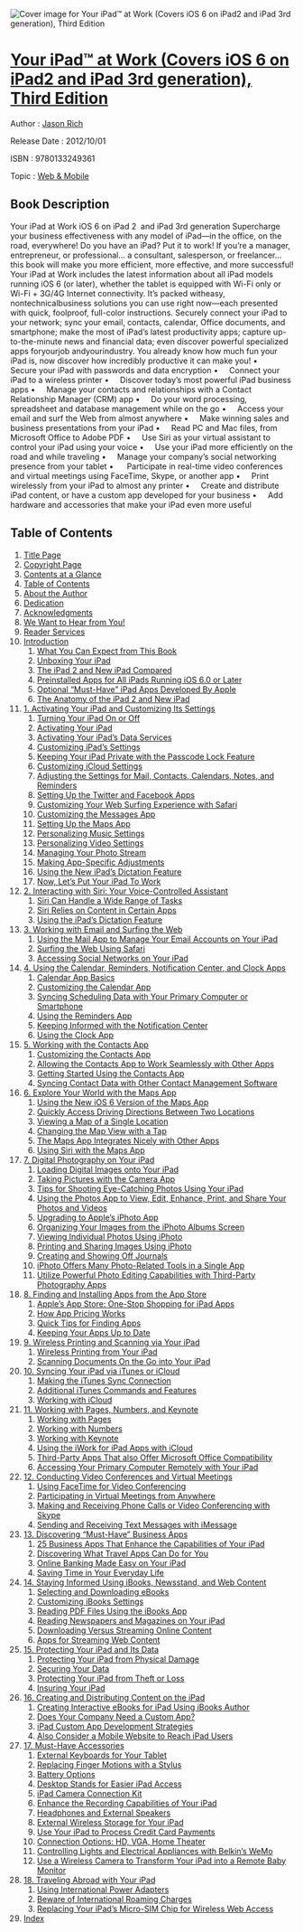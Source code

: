 ![Cover image for Your iPad™ at Work (Covers iOS 6 on iPad2 and iPad 3rd generation), Third Edition](https://imgdetail.ebookreading.net/cover/cover/web_mobile/EB9780133249361.jpg)

[Your iPad™ at Work (Covers iOS 6 on iPad2 and iPad 3rd generation), Third Edition](https://ebookreading.net/view/book/Your+iPad%E2%84%A2+at+Work+%28Covers+iOS+6+on+iPad2+and+iPad+3rd+generation%29%2C+Third+Edition-EB9780133249361_1.html "Your iPad™ at Work (Covers iOS 6 on iPad2 and iPad 3rd generation), Third Edition")
====================================================================================================================

Author : [Jason Rich](https://ebookreading.net/search/author/Jason+Rich)

Release Date : 2012/10/01

ISBN : 9780133249361

Topic : [Web & Mobile](https://ebookreading.net/search/category/web-mobile)

Book Description
-----------------

Your iPad at Work
iOS 6 on iPad 2  and iPad 3rd generation
Supercharge your business effectiveness with any model of iPad—in the office, on the road, everywhere!
Do you have an iPad? Put it to work! If you’re a manager, entrepreneur, or professional… a consultant, salesperson, or freelancer… this book will make you more efficient, more effective, and more successful!
Your iPad at Work includes the latest information about all iPad models running iOS 6 (or later), whether the tablet is equipped with Wi-Fi only or Wi-Fi + 3G/4G Internet connectivity.
It’s packed witheasy, nontechnicalbusiness solutions you can use right now—each presented with quick, foolproof, full-color instructions. Securely connect your iPad to your network; sync your email, contacts, calendar, Office documents, and smartphone; make the most of iPad’s latest productivity apps; capture up-to-the-minute news and financial data; even discover powerful specialized apps foryourjob andyourindustry.
You already know how much fun your iPad is, now discover how incredibly productive it can make you!
•     Secure your iPad with passwords and data encryption
•     Connect your iPad to a wireless printer
•     Discover today’s most powerful iPad business apps
•     Manage your contacts and relationships with a Contact Relationship Manager (CRM) app
•     Do your word processing, spreadsheet and database management while on the go
•     Access your email and surf the Web from almost anywhere
•     Make winning sales and business presentations from your iPad
•     Read PC and Mac files, from Microsoft Office to Adobe PDF
•     Use Siri as your virtual assistant to control your iPad using your voice
•     Use your iPad more efficiently on the road and while traveling
•     Manage your company’s social networking presence from your tablet
•      Participate in real-time video conferences and virtual meetings using FaceTime, Skype, or another app
•     Print wirelessly from your iPad to almost any printer
•     Create and distribute iPad content, or have a custom app developed for your business
•     Add hardware and accessories that make your iPad even more useful
              
Table of Contents
-----------------

1. [Title Page](https://ebookreading.net/view/book/Your+iPad%E2%84%A2+at+Work+%28Covers+iOS+6+on+iPad2+and+iPad+3rd+generation%29%2C+Third+Edition-EB9780133249361_2.html)
1. [Copyright Page](https://ebookreading.net/view/book/Your+iPad%E2%84%A2+at+Work+%28Covers+iOS+6+on+iPad2+and+iPad+3rd+generation%29%2C+Third+Edition-EB9780133249361_3.html)
1. [Contents at a Glance](https://ebookreading.net/view/book/Your+iPad%E2%84%A2+at+Work+%28Covers+iOS+6+on+iPad2+and+iPad+3rd+generation%29%2C+Third+Edition-EB9780133249361_4.html)
1. [Table of Contents](https://ebookreading.net/view/book/Your+iPad%E2%84%A2+at+Work+%28Covers+iOS+6+on+iPad2+and+iPad+3rd+generation%29%2C+Third+Edition-EB9780133249361_5.html)
1. [About the Author](https://ebookreading.net/view/book/Your+iPad%E2%84%A2+at+Work+%28Covers+iOS+6+on+iPad2+and+iPad+3rd+generation%29%2C+Third+Edition-EB9780133249361_6.html)
1. [Dedication](https://ebookreading.net/view/book/Your+iPad%E2%84%A2+at+Work+%28Covers+iOS+6+on+iPad2+and+iPad+3rd+generation%29%2C+Third+Edition-EB9780133249361_7.html)
1. [Acknowledgments](https://ebookreading.net/view/book/Your+iPad%E2%84%A2+at+Work+%28Covers+iOS+6+on+iPad2+and+iPad+3rd+generation%29%2C+Third+Edition-EB9780133249361_8.html)
1. [We Want to Hear from You!](https://ebookreading.net/view/book/Your+iPad%E2%84%A2+at+Work+%28Covers+iOS+6+on+iPad2+and+iPad+3rd+generation%29%2C+Third+Edition-EB9780133249361_9.html)
1. [Reader Services](https://ebookreading.net/view/book/Your+iPad%E2%84%A2+at+Work+%28Covers+iOS+6+on+iPad2+and+iPad+3rd+generation%29%2C+Third+Edition-EB9780133249361_10.html)
1. [Introduction](https://ebookreading.net/view/book/Your+iPad%E2%84%A2+at+Work+%28Covers+iOS+6+on+iPad2+and+iPad+3rd+generation%29%2C+Third+Edition-EB9780133249361_11.html)
    1. [What You Can Expect from This Book](https://ebookreading.net/view/book/Your+iPad%E2%84%A2+at+Work+%28Covers+iOS+6+on+iPad2+and+iPad+3rd+generation%29%2C+Third+Edition-EB9780133249361_11.html#ch00lev1sec1)
    1. [Unboxing Your iPad](https://ebookreading.net/view/book/Your+iPad%E2%84%A2+at+Work+%28Covers+iOS+6+on+iPad2+and+iPad+3rd+generation%29%2C+Third+Edition-EB9780133249361_11.html#ch00lev1sec2)
    1. [The iPad 2 and New iPad Compared](https://ebookreading.net/view/book/Your+iPad%E2%84%A2+at+Work+%28Covers+iOS+6+on+iPad2+and+iPad+3rd+generation%29%2C+Third+Edition-EB9780133249361_11.html#ch00lev1sec3)
    1. [Preinstalled Apps for All iPads Running iOS 6.0 or Later](https://ebookreading.net/view/book/Your+iPad%E2%84%A2+at+Work+%28Covers+iOS+6+on+iPad2+and+iPad+3rd+generation%29%2C+Third+Edition-EB9780133249361_11.html#ch00lev1sec4)
    1. [Optional “Must-Have” iPad Apps Developed By Apple](https://ebookreading.net/view/book/Your+iPad%E2%84%A2+at+Work+%28Covers+iOS+6+on+iPad2+and+iPad+3rd+generation%29%2C+Third+Edition-EB9780133249361_11.html#ch00lev1sec5)
    1. [The Anatomy of the iPad 2 and New iPad](https://ebookreading.net/view/book/Your+iPad%E2%84%A2+at+Work+%28Covers+iOS+6+on+iPad2+and+iPad+3rd+generation%29%2C+Third+Edition-EB9780133249361_11.html#ch00lev1sec6)
1. [1. Activating Your iPad and Customizing Its Settings](https://ebookreading.net/view/book/Your+iPad%E2%84%A2+at+Work+%28Covers+iOS+6+on+iPad2+and+iPad+3rd+generation%29%2C+Third+Edition-EB9780133249361_12.html)
    1. [Turning Your iPad On or Off](https://ebookreading.net/view/book/Your+iPad%E2%84%A2+at+Work+%28Covers+iOS+6+on+iPad2+and+iPad+3rd+generation%29%2C+Third+Edition-EB9780133249361_12.html#ch01lev1sec1)
    1. [Activating Your iPad](https://ebookreading.net/view/book/Your+iPad%E2%84%A2+at+Work+%28Covers+iOS+6+on+iPad2+and+iPad+3rd+generation%29%2C+Third+Edition-EB9780133249361_12.html#ch01lev1sec2)
    1. [Activating Your iPad’s Data Services](https://ebookreading.net/view/book/Your+iPad%E2%84%A2+at+Work+%28Covers+iOS+6+on+iPad2+and+iPad+3rd+generation%29%2C+Third+Edition-EB9780133249361_12.html#ch01lev1sec3)
    1. [Customizing iPad’s Settings](https://ebookreading.net/view/book/Your+iPad%E2%84%A2+at+Work+%28Covers+iOS+6+on+iPad2+and+iPad+3rd+generation%29%2C+Third+Edition-EB9780133249361_12.html#ch01lev1sec4)
    1. [Keeping Your iPad Private with the Passcode Lock Feature](https://ebookreading.net/view/book/Your+iPad%E2%84%A2+at+Work+%28Covers+iOS+6+on+iPad2+and+iPad+3rd+generation%29%2C+Third+Edition-EB9780133249361_12.html#ch01lev1sec5)
    1. [Customizing iCloud Settings](https://ebookreading.net/view/book/Your+iPad%E2%84%A2+at+Work+%28Covers+iOS+6+on+iPad2+and+iPad+3rd+generation%29%2C+Third+Edition-EB9780133249361_12.html#ch01lev1sec6)
    1. [Adjusting the Settings for Mail, Contacts, Calendars, Notes, and Reminders](https://ebookreading.net/view/book/Your+iPad%E2%84%A2+at+Work+%28Covers+iOS+6+on+iPad2+and+iPad+3rd+generation%29%2C+Third+Edition-EB9780133249361_12.html#ch01lev1sec7)
    1. [Setting Up the Twitter and Facebook Apps](https://ebookreading.net/view/book/Your+iPad%E2%84%A2+at+Work+%28Covers+iOS+6+on+iPad2+and+iPad+3rd+generation%29%2C+Third+Edition-EB9780133249361_12.html#ch01lev1sec8)
    1. [Customizing Your Web Surfing Experience with Safari](https://ebookreading.net/view/book/Your+iPad%E2%84%A2+at+Work+%28Covers+iOS+6+on+iPad2+and+iPad+3rd+generation%29%2C+Third+Edition-EB9780133249361_12.html#ch01lev1sec9)
    1. [Customizing the Messages App](https://ebookreading.net/view/book/Your+iPad%E2%84%A2+at+Work+%28Covers+iOS+6+on+iPad2+and+iPad+3rd+generation%29%2C+Third+Edition-EB9780133249361_12.html#ch01lev1sec10)
    1. [Setting Up the Maps App](https://ebookreading.net/view/book/Your+iPad%E2%84%A2+at+Work+%28Covers+iOS+6+on+iPad2+and+iPad+3rd+generation%29%2C+Third+Edition-EB9780133249361_12.html#ch01lev1sec11)
    1. [Personalizing Music Settings](https://ebookreading.net/view/book/Your+iPad%E2%84%A2+at+Work+%28Covers+iOS+6+on+iPad2+and+iPad+3rd+generation%29%2C+Third+Edition-EB9780133249361_12.html#ch01lev1sec12)
    1. [Personalizing Video Settings](https://ebookreading.net/view/book/Your+iPad%E2%84%A2+at+Work+%28Covers+iOS+6+on+iPad2+and+iPad+3rd+generation%29%2C+Third+Edition-EB9780133249361_12.html#ch01lev1sec13)
    1. [Managing Your Photo Stream](https://ebookreading.net/view/book/Your+iPad%E2%84%A2+at+Work+%28Covers+iOS+6+on+iPad2+and+iPad+3rd+generation%29%2C+Third+Edition-EB9780133249361_12.html#ch01lev1sec14)
    1. [Making App-Specific Adjustments](https://ebookreading.net/view/book/Your+iPad%E2%84%A2+at+Work+%28Covers+iOS+6+on+iPad2+and+iPad+3rd+generation%29%2C+Third+Edition-EB9780133249361_12.html#ch01lev1sec15)
    1. [Using the New iPad’s Dictation Feature](https://ebookreading.net/view/book/Your+iPad%E2%84%A2+at+Work+%28Covers+iOS+6+on+iPad2+and+iPad+3rd+generation%29%2C+Third+Edition-EB9780133249361_12.html#ch01lev1sec16)
    1. [Now, Let’s Put Your iPad To Work](https://ebookreading.net/view/book/Your+iPad%E2%84%A2+at+Work+%28Covers+iOS+6+on+iPad2+and+iPad+3rd+generation%29%2C+Third+Edition-EB9780133249361_12.html#ch01lev1sec17)
1. [2. Interacting with Siri: Your Voice-Controlled Assistant](https://ebookreading.net/view/book/Your+iPad%E2%84%A2+at+Work+%28Covers+iOS+6+on+iPad2+and+iPad+3rd+generation%29%2C+Third+Edition-EB9780133249361_13.html)
    1. [Siri Can Handle a Wide Range of Tasks](https://ebookreading.net/view/book/Your+iPad%E2%84%A2+at+Work+%28Covers+iOS+6+on+iPad2+and+iPad+3rd+generation%29%2C+Third+Edition-EB9780133249361_13.html#ch02lev1sec1)
    1. [Siri Relies on Content in Certain Apps](https://ebookreading.net/view/book/Your+iPad%E2%84%A2+at+Work+%28Covers+iOS+6+on+iPad2+and+iPad+3rd+generation%29%2C+Third+Edition-EB9780133249361_13.html#ch02lev1sec2)
    1. [Using the iPad’s Dictation Feature](https://ebookreading.net/view/book/Your+iPad%E2%84%A2+at+Work+%28Covers+iOS+6+on+iPad2+and+iPad+3rd+generation%29%2C+Third+Edition-EB9780133249361_13.html#ch02lev1sec3)
1. [3. Working with Email and Surfing the Web](https://ebookreading.net/view/book/Your+iPad%E2%84%A2+at+Work+%28Covers+iOS+6+on+iPad2+and+iPad+3rd+generation%29%2C+Third+Edition-EB9780133249361_14.html)
    1. [Using the Mail App to Manage Your Email Accounts on Your iPad](https://ebookreading.net/view/book/Your+iPad%E2%84%A2+at+Work+%28Covers+iOS+6+on+iPad2+and+iPad+3rd+generation%29%2C+Third+Edition-EB9780133249361_14.html#ch03lev1sec1)
    1. [Surfing the Web Using Safari](https://ebookreading.net/view/book/Your+iPad%E2%84%A2+at+Work+%28Covers+iOS+6+on+iPad2+and+iPad+3rd+generation%29%2C+Third+Edition-EB9780133249361_14.html#ch03lev1sec2)
    1. [Accessing Social Networks on Your iPad](https://ebookreading.net/view/book/Your+iPad%E2%84%A2+at+Work+%28Covers+iOS+6+on+iPad2+and+iPad+3rd+generation%29%2C+Third+Edition-EB9780133249361_14.html#ch03lev1sec3)
1. [4. Using the Calendar, Reminders, Notification Center, and Clock Apps](https://ebookreading.net/view/book/Your+iPad%E2%84%A2+at+Work+%28Covers+iOS+6+on+iPad2+and+iPad+3rd+generation%29%2C+Third+Edition-EB9780133249361_15.html)
    1. [Calendar App Basics](https://ebookreading.net/view/book/Your+iPad%E2%84%A2+at+Work+%28Covers+iOS+6+on+iPad2+and+iPad+3rd+generation%29%2C+Third+Edition-EB9780133249361_15.html#ch04lev1sec1)
    1. [Customizing the Calendar App](https://ebookreading.net/view/book/Your+iPad%E2%84%A2+at+Work+%28Covers+iOS+6+on+iPad2+and+iPad+3rd+generation%29%2C+Third+Edition-EB9780133249361_15.html#ch04lev1sec2)
    1. [Syncing Scheduling Data with Your Primary Computer or Smartphone](https://ebookreading.net/view/book/Your+iPad%E2%84%A2+at+Work+%28Covers+iOS+6+on+iPad2+and+iPad+3rd+generation%29%2C+Third+Edition-EB9780133249361_15.html#ch04lev1sec3)
    1. [Using the Reminders App](https://ebookreading.net/view/book/Your+iPad%E2%84%A2+at+Work+%28Covers+iOS+6+on+iPad2+and+iPad+3rd+generation%29%2C+Third+Edition-EB9780133249361_15.html#ch04lev1sec4)
    1. [Keeping Informed with the Notification Center](https://ebookreading.net/view/book/Your+iPad%E2%84%A2+at+Work+%28Covers+iOS+6+on+iPad2+and+iPad+3rd+generation%29%2C+Third+Edition-EB9780133249361_15.html#ch04lev1sec5)
    1. [Using the Clock App](https://ebookreading.net/view/book/Your+iPad%E2%84%A2+at+Work+%28Covers+iOS+6+on+iPad2+and+iPad+3rd+generation%29%2C+Third+Edition-EB9780133249361_15.html#ch04lev1sec6)
1. [5. Working with the Contacts App](https://ebookreading.net/view/book/Your+iPad%E2%84%A2+at+Work+%28Covers+iOS+6+on+iPad2+and+iPad+3rd+generation%29%2C+Third+Edition-EB9780133249361_17.html)
    1. [Customizing the Contacts App](https://ebookreading.net/view/book/Your+iPad%E2%84%A2+at+Work+%28Covers+iOS+6+on+iPad2+and+iPad+3rd+generation%29%2C+Third+Edition-EB9780133249361_17.html#ch05lev1sec1)
    1. [Allowing the Contacts App to Work Seamlessly with Other Apps](https://ebookreading.net/view/book/Your+iPad%E2%84%A2+at+Work+%28Covers+iOS+6+on+iPad2+and+iPad+3rd+generation%29%2C+Third+Edition-EB9780133249361_17.html#ch05lev1sec2)
    1. [Getting Started Using the Contacts App](https://ebookreading.net/view/book/Your+iPad%E2%84%A2+at+Work+%28Covers+iOS+6+on+iPad2+and+iPad+3rd+generation%29%2C+Third+Edition-EB9780133249361_17.html#ch05lev1sec3)
    1. [Syncing Contact Data with Other Contact Management Software](https://ebookreading.net/view/book/Your+iPad%E2%84%A2+at+Work+%28Covers+iOS+6+on+iPad2+and+iPad+3rd+generation%29%2C+Third+Edition-EB9780133249361_17.html#ch05lev1sec4)
1. [6. Explore Your World with the Maps App](https://ebookreading.net/view/book/Your+iPad%E2%84%A2+at+Work+%28Covers+iOS+6+on+iPad2+and+iPad+3rd+generation%29%2C+Third+Edition-EB9780133249361_18.html)
    1. [Using the New iOS 6 Version of the Maps App](https://ebookreading.net/view/book/Your+iPad%E2%84%A2+at+Work+%28Covers+iOS+6+on+iPad2+and+iPad+3rd+generation%29%2C+Third+Edition-EB9780133249361_18.html#ch06lev1sec1)
    1. [Quickly Access Driving Directions Between Two Locations](https://ebookreading.net/view/book/Your+iPad%E2%84%A2+at+Work+%28Covers+iOS+6+on+iPad2+and+iPad+3rd+generation%29%2C+Third+Edition-EB9780133249361_18.html#ch06lev1sec2)
    1. [Viewing a Map of a Single Location](https://ebookreading.net/view/book/Your+iPad%E2%84%A2+at+Work+%28Covers+iOS+6+on+iPad2+and+iPad+3rd+generation%29%2C+Third+Edition-EB9780133249361_18.html#ch06lev1sec3)
    1. [Changing the Map View with a Tap](https://ebookreading.net/view/book/Your+iPad%E2%84%A2+at+Work+%28Covers+iOS+6+on+iPad2+and+iPad+3rd+generation%29%2C+Third+Edition-EB9780133249361_18.html#ch06lev1sec4)
    1. [The Maps App Integrates Nicely with Other Apps](https://ebookreading.net/view/book/Your+iPad%E2%84%A2+at+Work+%28Covers+iOS+6+on+iPad2+and+iPad+3rd+generation%29%2C+Third+Edition-EB9780133249361_18.html#ch06lev1sec5)
    1. [Using Siri with the Maps App](https://ebookreading.net/view/book/Your+iPad%E2%84%A2+at+Work+%28Covers+iOS+6+on+iPad2+and+iPad+3rd+generation%29%2C+Third+Edition-EB9780133249361_18.html#ch06lev1sec6)
1. [7. Digital Photography on Your iPad](https://ebookreading.net/view/book/Your+iPad%E2%84%A2+at+Work+%28Covers+iOS+6+on+iPad2+and+iPad+3rd+generation%29%2C+Third+Edition-EB9780133249361_19.html)
    1. [Loading Digital Images onto Your iPad](https://ebookreading.net/view/book/Your+iPad%E2%84%A2+at+Work+%28Covers+iOS+6+on+iPad2+and+iPad+3rd+generation%29%2C+Third+Edition-EB9780133249361_19.html#ch07lev1sec1)
    1. [Taking Pictures with the Camera App](https://ebookreading.net/view/book/Your+iPad%E2%84%A2+at+Work+%28Covers+iOS+6+on+iPad2+and+iPad+3rd+generation%29%2C+Third+Edition-EB9780133249361_19.html#ch07lev1sec2)
    1. [Tips for Shooting Eye-Catching Photos Using Your iPad](https://ebookreading.net/view/book/Your+iPad%E2%84%A2+at+Work+%28Covers+iOS+6+on+iPad2+and+iPad+3rd+generation%29%2C+Third+Edition-EB9780133249361_19.html#ch07lev1sec3)
    1. [Using the Photos App to View, Edit, Enhance, Print, and Share Your Photos and Videos](https://ebookreading.net/view/book/Your+iPad%E2%84%A2+at+Work+%28Covers+iOS+6+on+iPad2+and+iPad+3rd+generation%29%2C+Third+Edition-EB9780133249361_19.html#ch07lev1sec4)
    1. [Upgrading to Apple’s iPhoto App](https://ebookreading.net/view/book/Your+iPad%E2%84%A2+at+Work+%28Covers+iOS+6+on+iPad2+and+iPad+3rd+generation%29%2C+Third+Edition-EB9780133249361_19.html#ch07lev1sec5)
    1. [Organizing Your Images from the iPhoto Albums Screen](https://ebookreading.net/view/book/Your+iPad%E2%84%A2+at+Work+%28Covers+iOS+6+on+iPad2+and+iPad+3rd+generation%29%2C+Third+Edition-EB9780133249361_19.html#ch07lev1sec6)
    1. [Viewing Individual Photos Using iPhoto](https://ebookreading.net/view/book/Your+iPad%E2%84%A2+at+Work+%28Covers+iOS+6+on+iPad2+and+iPad+3rd+generation%29%2C+Third+Edition-EB9780133249361_19.html#ch07lev1sec7)
    1. [Printing and Sharing Images Using iPhoto](https://ebookreading.net/view/book/Your+iPad%E2%84%A2+at+Work+%28Covers+iOS+6+on+iPad2+and+iPad+3rd+generation%29%2C+Third+Edition-EB9780133249361_19.html#ch07lev1sec8)
    1. [Creating and Showing Off Journals](https://ebookreading.net/view/book/Your+iPad%E2%84%A2+at+Work+%28Covers+iOS+6+on+iPad2+and+iPad+3rd+generation%29%2C+Third+Edition-EB9780133249361_19.html#ch07lev1sec9)
    1. [iPhoto Offers Many Photo-Related Tools in a Single App](https://ebookreading.net/view/book/Your+iPad%E2%84%A2+at+Work+%28Covers+iOS+6+on+iPad2+and+iPad+3rd+generation%29%2C+Third+Edition-EB9780133249361_19.html#ch07lev1sec10)
    1. [Utilize Powerful Photo Editing Capabilities with Third-Party Photography Apps](https://ebookreading.net/view/book/Your+iPad%E2%84%A2+at+Work+%28Covers+iOS+6+on+iPad2+and+iPad+3rd+generation%29%2C+Third+Edition-EB9780133249361_19.html#ch07lev1sec11)
1. [8. Finding and Installing Apps from the App Store](https://ebookreading.net/view/book/Your+iPad%E2%84%A2+at+Work+%28Covers+iOS+6+on+iPad2+and+iPad+3rd+generation%29%2C+Third+Edition-EB9780133249361_20.html)
    1. [Apple’s App Store: One-Stop Shopping for iPad Apps](https://ebookreading.net/view/book/Your+iPad%E2%84%A2+at+Work+%28Covers+iOS+6+on+iPad2+and+iPad+3rd+generation%29%2C+Third+Edition-EB9780133249361_20.html#ch08lev1sec1)
    1. [How App Pricing Works](https://ebookreading.net/view/book/Your+iPad%E2%84%A2+at+Work+%28Covers+iOS+6+on+iPad2+and+iPad+3rd+generation%29%2C+Third+Edition-EB9780133249361_20.html#ch08lev1sec2)
    1. [Quick Tips for Finding Apps](https://ebookreading.net/view/book/Your+iPad%E2%84%A2+at+Work+%28Covers+iOS+6+on+iPad2+and+iPad+3rd+generation%29%2C+Third+Edition-EB9780133249361_20.html#ch08lev1sec3)
    1. [Keeping Your Apps Up to Date](https://ebookreading.net/view/book/Your+iPad%E2%84%A2+at+Work+%28Covers+iOS+6+on+iPad2+and+iPad+3rd+generation%29%2C+Third+Edition-EB9780133249361_20.html#ch08lev1sec4)
1. [9. Wireless Printing and Scanning via Your iPad](https://ebookreading.net/view/book/Your+iPad%E2%84%A2+at+Work+%28Covers+iOS+6+on+iPad2+and+iPad+3rd+generation%29%2C+Third+Edition-EB9780133249361_21.html)
    1. [Wireless Printing from Your iPad](https://ebookreading.net/view/book/Your+iPad%E2%84%A2+at+Work+%28Covers+iOS+6+on+iPad2+and+iPad+3rd+generation%29%2C+Third+Edition-EB9780133249361_21.html#ch09lev1sec1)
    1. [Scanning Documents On the Go into Your iPad](https://ebookreading.net/view/book/Your+iPad%E2%84%A2+at+Work+%28Covers+iOS+6+on+iPad2+and+iPad+3rd+generation%29%2C+Third+Edition-EB9780133249361_21.html#ch09lev1sec2)
1. [10. Syncing Your iPad via iTunes or iCloud](https://ebookreading.net/view/book/Your+iPad%E2%84%A2+at+Work+%28Covers+iOS+6+on+iPad2+and+iPad+3rd+generation%29%2C+Third+Edition-EB9780133249361_22.html)
    1. [Making the iTunes Sync Connection](https://ebookreading.net/view/book/Your+iPad%E2%84%A2+at+Work+%28Covers+iOS+6+on+iPad2+and+iPad+3rd+generation%29%2C+Third+Edition-EB9780133249361_22.html#ch10lev1sec1)
    1. [Additional iTunes Commands and Features](https://ebookreading.net/view/book/Your+iPad%E2%84%A2+at+Work+%28Covers+iOS+6+on+iPad2+and+iPad+3rd+generation%29%2C+Third+Edition-EB9780133249361_22.html#ch10lev1sec2)
    1. [Working with iCloud](https://ebookreading.net/view/book/Your+iPad%E2%84%A2+at+Work+%28Covers+iOS+6+on+iPad2+and+iPad+3rd+generation%29%2C+Third+Edition-EB9780133249361_22.html#ch10lev1sec3)
1. [11. Working with Pages, Numbers, and Keynote](https://ebookreading.net/view/book/Your+iPad%E2%84%A2+at+Work+%28Covers+iOS+6+on+iPad2+and+iPad+3rd+generation%29%2C+Third+Edition-EB9780133249361_0.html)
    1. [Working with Pages](https://ebookreading.net/view/book/Your+iPad%E2%84%A2+at+Work+%28Covers+iOS+6+on+iPad2+and+iPad+3rd+generation%29%2C+Third+Edition-EB9780133249361_0.html#ch11lev1sec1)
    1. [Working with Numbers](https://ebookreading.net/view/book/Your+iPad%E2%84%A2+at+Work+%28Covers+iOS+6+on+iPad2+and+iPad+3rd+generation%29%2C+Third+Edition-EB9780133249361_0.html#ch11lev1sec2)
    1. [Working with Keynote](https://ebookreading.net/view/book/Your+iPad%E2%84%A2+at+Work+%28Covers+iOS+6+on+iPad2+and+iPad+3rd+generation%29%2C+Third+Edition-EB9780133249361_0.html#ch11lev1sec3)
    1. [Using the iWork for iPad Apps with iCloud](https://ebookreading.net/view/book/Your+iPad%E2%84%A2+at+Work+%28Covers+iOS+6+on+iPad2+and+iPad+3rd+generation%29%2C+Third+Edition-EB9780133249361_0.html#ch11lev1sec4)
    1. [Third-Party Apps That also Offer Microsoft Office Compatibility](https://ebookreading.net/view/book/Your+iPad%E2%84%A2+at+Work+%28Covers+iOS+6+on+iPad2+and+iPad+3rd+generation%29%2C+Third+Edition-EB9780133249361_0.html#ch11lev1sec5)
    1. [Accessing Your Primary Computer Remotely with Your iPad](https://ebookreading.net/view/book/Your+iPad%E2%84%A2+at+Work+%28Covers+iOS+6+on+iPad2+and+iPad+3rd+generation%29%2C+Third+Edition-EB9780133249361_0.html#ch11lev1sec6)
1. [12. Conducting Video Conferences and Virtual Meetings](https://ebookreading.net/view/book/Your+iPad%E2%84%A2+at+Work+%28Covers+iOS+6+on+iPad2+and+iPad+3rd+generation%29%2C+Third+Edition-EB9780133249361_23.html)
    1. [Using FaceTime for Video Conferencing](https://ebookreading.net/view/book/Your+iPad%E2%84%A2+at+Work+%28Covers+iOS+6+on+iPad2+and+iPad+3rd+generation%29%2C+Third+Edition-EB9780133249361_23.html#ch12lev1sec1)
    1. [Participating in Virtual Meetings from Anywhere](https://ebookreading.net/view/book/Your+iPad%E2%84%A2+at+Work+%28Covers+iOS+6+on+iPad2+and+iPad+3rd+generation%29%2C+Third+Edition-EB9780133249361_23.html#ch12lev1sec2)
    1. [Making and Receiving Phone Calls or Video Conferencing with Skype](https://ebookreading.net/view/book/Your+iPad%E2%84%A2+at+Work+%28Covers+iOS+6+on+iPad2+and+iPad+3rd+generation%29%2C+Third+Edition-EB9780133249361_23.html#ch12lev1sec3)
    1. [Sending and Receiving Text Messages with iMessage](https://ebookreading.net/view/book/Your+iPad%E2%84%A2+at+Work+%28Covers+iOS+6+on+iPad2+and+iPad+3rd+generation%29%2C+Third+Edition-EB9780133249361_23.html#ch12lev1sec4)
1. [13. Discovering “Must-Have” Business Apps](https://ebookreading.net/view/book/Your+iPad%E2%84%A2+at+Work+%28Covers+iOS+6+on+iPad2+and+iPad+3rd+generation%29%2C+Third+Edition-EB9780133249361_24.html)
    1. [25 Business Apps That Enhance the Capabilities of Your iPad](https://ebookreading.net/view/book/Your+iPad%E2%84%A2+at+Work+%28Covers+iOS+6+on+iPad2+and+iPad+3rd+generation%29%2C+Third+Edition-EB9780133249361_24.html#ch13lev1sec1)
    1. [Discovering What Travel Apps Can Do for You](https://ebookreading.net/view/book/Your+iPad%E2%84%A2+at+Work+%28Covers+iOS+6+on+iPad2+and+iPad+3rd+generation%29%2C+Third+Edition-EB9780133249361_24.html#ch13lev1sec2)
    1. [Online Banking Made Easy on Your iPad](https://ebookreading.net/view/book/Your+iPad%E2%84%A2+at+Work+%28Covers+iOS+6+on+iPad2+and+iPad+3rd+generation%29%2C+Third+Edition-EB9780133249361_24.html#ch13lev1sec3)
    1. [Saving Time in Your Everyday Life](https://ebookreading.net/view/book/Your+iPad%E2%84%A2+at+Work+%28Covers+iOS+6+on+iPad2+and+iPad+3rd+generation%29%2C+Third+Edition-EB9780133249361_24.html#ch13lev1sec4)
1. [14. Staying Informed Using iBooks, Newsstand, and Web Content](https://ebookreading.net/view/book/Your+iPad%E2%84%A2+at+Work+%28Covers+iOS+6+on+iPad2+and+iPad+3rd+generation%29%2C+Third+Edition-EB9780133249361_25.html)
    1. [Selecting and Downloading eBooks](https://ebookreading.net/view/book/Your+iPad%E2%84%A2+at+Work+%28Covers+iOS+6+on+iPad2+and+iPad+3rd+generation%29%2C+Third+Edition-EB9780133249361_25.html#ch14lev1sec1)
    1. [Customizing iBooks Settings](https://ebookreading.net/view/book/Your+iPad%E2%84%A2+at+Work+%28Covers+iOS+6+on+iPad2+and+iPad+3rd+generation%29%2C+Third+Edition-EB9780133249361_25.html#ch14lev1sec2)
    1. [Reading PDF Files Using the iBooks App](https://ebookreading.net/view/book/Your+iPad%E2%84%A2+at+Work+%28Covers+iOS+6+on+iPad2+and+iPad+3rd+generation%29%2C+Third+Edition-EB9780133249361_25.html#ch14lev1sec3)
    1. [Reading Newspapers and Magazines on Your iPad](https://ebookreading.net/view/book/Your+iPad%E2%84%A2+at+Work+%28Covers+iOS+6+on+iPad2+and+iPad+3rd+generation%29%2C+Third+Edition-EB9780133249361_25.html#ch14lev1sec4)
    1. [Downloading Versus Streaming Online Content](https://ebookreading.net/view/book/Your+iPad%E2%84%A2+at+Work+%28Covers+iOS+6+on+iPad2+and+iPad+3rd+generation%29%2C+Third+Edition-EB9780133249361_25.html#ch14lev1sec5)
    1. [Apps for Streaming Web Content](https://ebookreading.net/view/book/Your+iPad%E2%84%A2+at+Work+%28Covers+iOS+6+on+iPad2+and+iPad+3rd+generation%29%2C+Third+Edition-EB9780133249361_25.html#ch14lev1sec6)
1. [15. Protecting Your iPad and Its Data](https://ebookreading.net/view/book/Your+iPad%E2%84%A2+at+Work+%28Covers+iOS+6+on+iPad2+and+iPad+3rd+generation%29%2C+Third+Edition-EB9780133249361_27.html)
    1. [Protecting Your iPad from Physical Damage](https://ebookreading.net/view/book/Your+iPad%E2%84%A2+at+Work+%28Covers+iOS+6+on+iPad2+and+iPad+3rd+generation%29%2C+Third+Edition-EB9780133249361_27.html#ch15lev1sec1)
    1. [Securing Your Data](https://ebookreading.net/view/book/Your+iPad%E2%84%A2+at+Work+%28Covers+iOS+6+on+iPad2+and+iPad+3rd+generation%29%2C+Third+Edition-EB9780133249361_27.html#ch15lev1sec2)
    1. [Protecting Your iPad from Theft or Loss](https://ebookreading.net/view/book/Your+iPad%E2%84%A2+at+Work+%28Covers+iOS+6+on+iPad2+and+iPad+3rd+generation%29%2C+Third+Edition-EB9780133249361_27.html#ch15lev1sec3)
    1. [Insuring Your iPad](https://ebookreading.net/view/book/Your+iPad%E2%84%A2+at+Work+%28Covers+iOS+6+on+iPad2+and+iPad+3rd+generation%29%2C+Third+Edition-EB9780133249361_27.html#ch15lev1sec4)
1. [16. Creating and Distributing Content on the iPad](https://ebookreading.net/view/book/Your+iPad%E2%84%A2+at+Work+%28Covers+iOS+6+on+iPad2+and+iPad+3rd+generation%29%2C+Third+Edition-EB9780133249361_0.html)
    1. [Creating Interactive eBooks for iPad Using iBooks Author](https://ebookreading.net/view/book/Your+iPad%E2%84%A2+at+Work+%28Covers+iOS+6+on+iPad2+and+iPad+3rd+generation%29%2C+Third+Edition-EB9780133249361_0.html#ch16lev1sec1)
    1. [Does Your Company Need a Custom App?](https://ebookreading.net/view/book/Your+iPad%E2%84%A2+at+Work+%28Covers+iOS+6+on+iPad2+and+iPad+3rd+generation%29%2C+Third+Edition-EB9780133249361_0.html#ch16lev1sec2)
    1. [iPad Custom App Development Strategies](https://ebookreading.net/view/book/Your+iPad%E2%84%A2+at+Work+%28Covers+iOS+6+on+iPad2+and+iPad+3rd+generation%29%2C+Third+Edition-EB9780133249361_0.html#ch16lev1sec3)
    1. [Also Consider a Mobile Website to Reach iPad Users](https://ebookreading.net/view/book/Your+iPad%E2%84%A2+at+Work+%28Covers+iOS+6+on+iPad2+and+iPad+3rd+generation%29%2C+Third+Edition-EB9780133249361_0.html#ch16lev1sec4)
1. [17. Must-Have Accessories](https://ebookreading.net/view/book/Your+iPad%E2%84%A2+at+Work+%28Covers+iOS+6+on+iPad2+and+iPad+3rd+generation%29%2C+Third+Edition-EB9780133249361_28.html)
    1. [External Keyboards for Your Tablet](https://ebookreading.net/view/book/Your+iPad%E2%84%A2+at+Work+%28Covers+iOS+6+on+iPad2+and+iPad+3rd+generation%29%2C+Third+Edition-EB9780133249361_28.html#ch17lev1sec1)
    1. [Replacing Finger Motions with a Stylus](https://ebookreading.net/view/book/Your+iPad%E2%84%A2+at+Work+%28Covers+iOS+6+on+iPad2+and+iPad+3rd+generation%29%2C+Third+Edition-EB9780133249361_28.html#ch17lev1sec2)
    1. [Battery Options](https://ebookreading.net/view/book/Your+iPad%E2%84%A2+at+Work+%28Covers+iOS+6+on+iPad2+and+iPad+3rd+generation%29%2C+Third+Edition-EB9780133249361_28.html#ch17lev1sec3)
    1. [Desktop Stands for Easier iPad Access](https://ebookreading.net/view/book/Your+iPad%E2%84%A2+at+Work+%28Covers+iOS+6+on+iPad2+and+iPad+3rd+generation%29%2C+Third+Edition-EB9780133249361_28.html#ch17lev1sec4)
    1. [iPad Camera Connection Kit](https://ebookreading.net/view/book/Your+iPad%E2%84%A2+at+Work+%28Covers+iOS+6+on+iPad2+and+iPad+3rd+generation%29%2C+Third+Edition-EB9780133249361_28.html#ch17lev1sec5)
    1. [Enhance the Recording Capabilities of Your iPad](https://ebookreading.net/view/book/Your+iPad%E2%84%A2+at+Work+%28Covers+iOS+6+on+iPad2+and+iPad+3rd+generation%29%2C+Third+Edition-EB9780133249361_28.html#ch17lev1sec6)
    1. [Headphones and External Speakers](https://ebookreading.net/view/book/Your+iPad%E2%84%A2+at+Work+%28Covers+iOS+6+on+iPad2+and+iPad+3rd+generation%29%2C+Third+Edition-EB9780133249361_28.html#ch17lev1sec7)
    1. [External Wireless Storage for Your iPad](https://ebookreading.net/view/book/Your+iPad%E2%84%A2+at+Work+%28Covers+iOS+6+on+iPad2+and+iPad+3rd+generation%29%2C+Third+Edition-EB9780133249361_28.html#ch17lev1sec8)
    1. [Use Your iPad to Process Credit Card Payments](https://ebookreading.net/view/book/Your+iPad%E2%84%A2+at+Work+%28Covers+iOS+6+on+iPad2+and+iPad+3rd+generation%29%2C+Third+Edition-EB9780133249361_28.html#ch17lev1sec9)
    1. [Connection Options: HD, VGA, Home Theater](https://ebookreading.net/view/book/Your+iPad%E2%84%A2+at+Work+%28Covers+iOS+6+on+iPad2+and+iPad+3rd+generation%29%2C+Third+Edition-EB9780133249361_28.html#ch17lev1sec10)
    1. [Controlling Lights and Electrical Appliances with Belkin’s WeMo](https://ebookreading.net/view/book/Your+iPad%E2%84%A2+at+Work+%28Covers+iOS+6+on+iPad2+and+iPad+3rd+generation%29%2C+Third+Edition-EB9780133249361_28.html#ch17lev1sec11)
    1. [Use a Wireless Camera to Transform Your iPad into a Remote Baby Monitor](https://ebookreading.net/view/book/Your+iPad%E2%84%A2+at+Work+%28Covers+iOS+6+on+iPad2+and+iPad+3rd+generation%29%2C+Third+Edition-EB9780133249361_28.html#ch17lev1sec12)
1. [18. Traveling Abroad with Your iPad](https://ebookreading.net/view/book/Your+iPad%E2%84%A2+at+Work+%28Covers+iOS+6+on+iPad2+and+iPad+3rd+generation%29%2C+Third+Edition-EB9780133249361_29.html)
    1. [Using International Power Adapters](https://ebookreading.net/view/book/Your+iPad%E2%84%A2+at+Work+%28Covers+iOS+6+on+iPad2+and+iPad+3rd+generation%29%2C+Third+Edition-EB9780133249361_29.html#ch18lev1sec1)
    1. [Beware of International Roaming Charges](https://ebookreading.net/view/book/Your+iPad%E2%84%A2+at+Work+%28Covers+iOS+6+on+iPad2+and+iPad+3rd+generation%29%2C+Third+Edition-EB9780133249361_29.html#ch18lev1sec2)
    1. [Replacing Your iPad’s Micro-SIM Chip for Wireless Web Access](https://ebookreading.net/view/book/Your+iPad%E2%84%A2+at+Work+%28Covers+iOS+6+on+iPad2+and+iPad+3rd+generation%29%2C+Third+Edition-EB9780133249361_29.html#ch18lev1sec3)
1. [Index](https://ebookreading.net/view/book/Your+iPad%E2%84%A2+at+Work+%28Covers+iOS+6+on+iPad2+and+iPad+3rd+generation%29%2C+Third+Edition-EB9780133249361_30.html)
